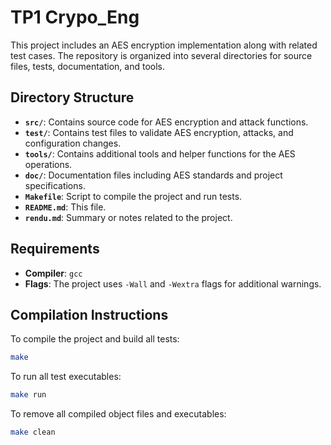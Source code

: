 # TP1 Crypo_Eng

This project includes an AES encryption implementation along with related test cases. The repository is organized into several directories for source files, tests, documentation, and tools.

## Directory Structure

- **`src/`**: Contains source code for AES encryption and attack functions.
- **`test/`**: Contains test files to validate AES encryption, attacks, and configuration changes.
- **`tools/`**: Contains additional tools and helper functions for the AES operations.
- **`doc/`**: Documentation files including AES standards and project specifications.
- **`Makefile`**: Script to compile the project and run tests.
- **`README.md`**: This file.
- **`rendu.md`**: Summary or notes related to the project.

## Requirements

- **Compiler**: `gcc`
- **Flags**: The project uses `-Wall` and `-Wextra` flags for additional warnings.

## Compilation Instructions

To compile the project and build all tests:

```bash
make
```

To run all test executables:

```bash
make run
```

To remove all compiled object files and executables:

```bash
make clean
```
